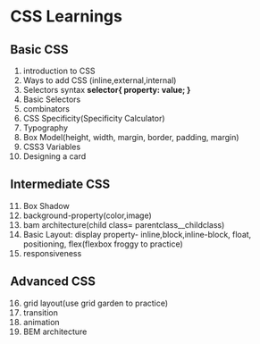 # CSS Learnings

## Basic CSS

1. introduction to CSS
2. Ways to add CSS (inline,external,internal)
3. Selectors syntax
   **selector{ property: value; }**
4. Basic Selectors
5. combinators
6. CSS Specificity(Specificity Calculator)
7. Typography
8. Box Model(height, width, margin, border, padding, margin)
9. CSS3 Variables
10. Designing a card

## Intermediate CSS
11. Box Shadow
12. background-property(color,image)
13. bam architecture(child class= parentclass__childclass)
14. Basic Layout: display property- inline,block,inline-block, float, positioning, flex(flexbox froggy to practice)
15. responsiveness

## Advanced CSS
16. grid layout(use grid garden to practice)
17. transition
18. animation
19. BEM architecture
